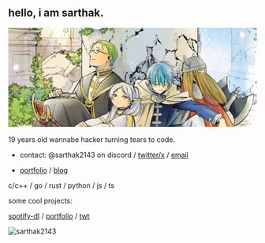 ## hello, i am sarthak.

![frieren](frieren.jpg)

19 years old wannabe hacker turning tears to code.

- contact: @sarthak2143 on discord / [twitter/x](https://x.com/sarthak2143) / [email](mailto:sarthaktomar2143@gmail.com)

- [portfolio](https://sarthak2143.github.io) / [blog](https://sarthak2143.bearblog.dev)

c/c++ / go / rust / python / js / ts

some cool projects:

[spotify-dl](https://github.com/Sarthak2143/spotify-dl) / [portfolio](https://github.com/Sarthak2143/sarthak2143.github.io) / [twt](https://github.com/Sarthak2143/twt)

![sarthak2143](https://count.getloli.com/@Sarthak2143?name=Sarthak2143&theme=booru-qualityhentais&padding=7&offset=0&align=top&scale=1&pixelated=1&darkmode=auto)
